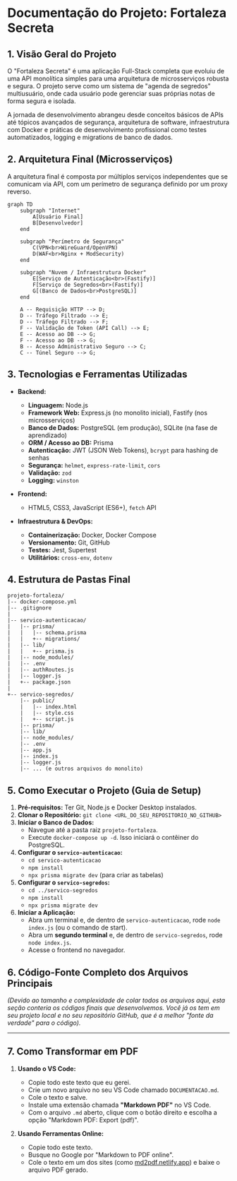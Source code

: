 # Documentação do Projeto: Fortaleza Secreta

## 1\. Visão Geral do Projeto

O "Fortaleza Secreta" é uma aplicação Full-Stack completa que evoluiu de uma API monolítica simples para uma arquitetura de microsserviços robusta e segura. O projeto serve como um sistema de "agenda de segredos" multiusuário, onde cada usuário pode gerenciar suas próprias notas de forma segura e isolada.

A jornada de desenvolvimento abrangeu desde conceitos básicos de APIs até tópicos avançados de segurança, arquitetura de software, infraestrutura com Docker e práticas de desenvolvimento profissional como testes automatizados, logging e migrations de banco de dados.

## 2\. Arquitetura Final (Microsserviços)

A arquitetura final é composta por múltiplos serviços independentes que se comunicam via API, com um perímetro de segurança definido por um proxy reverso.

```mermaid
graph TD
    subgraph "Internet"
        A[Usuário Final]
        B[Desenvolvedor]
    end

    subgraph "Perímetro de Segurança"
        C(VPN<br>WireGuard/OpenVPN)
        D(WAF<br>Nginx + ModSecurity)
    end
    
    subgraph "Nuvem / Infraestrutura Docker"
        E[Serviço de Autenticação<br>(Fastify)]
        F[Serviço de Segredos<br>(Fastify)]
        G[(Banco de Dados<br>PostgreSQL)]
    end

    A -- Requisição HTTP --> D;
    D -- Tráfego Filtrado --> E;
    D -- Tráfego Filtrado --> F;
    F -- Validação de Token (API Call) --> E;
    E -- Acesso ao DB --> G;
    F -- Acesso ao DB --> G;
    B -- Acesso Administrativo Seguro --> C;
    C -- Túnel Seguro --> G;
```

## 3\. Tecnologias e Ferramentas Utilizadas

  * **Backend:**

      * **Linguagem:** Node.js
      * **Framework Web:** Express.js (no monolito inicial), Fastify (nos microsserviços)
      * **Banco de Dados:** PostgreSQL (em produção), SQLite (na fase de aprendizado)
      * **ORM / Acesso ao DB:** Prisma
      * **Autenticação:** JWT (JSON Web Tokens), `bcrypt` para hashing de senhas
      * **Segurança:** `helmet`, `express-rate-limit`, `cors`
      * **Validação:** `zod`
      * **Logging:** `winston`

  * **Frontend:**

      * HTML5, CSS3, JavaScript (ES6+), `fetch` API

  * **Infraestrutura & DevOps:**

      * **Containerização:** Docker, Docker Compose
      * **Versionamento:** Git, GitHub
      * **Testes:** Jest, Supertest
      * **Utilitários:** `cross-env`, `dotenv`

## 4\. Estrutura de Pastas Final

```
projeto-fortaleza/
|-- docker-compose.yml
|-- .gitignore
|
|-- servico-autenticacao/
|   |-- prisma/
|   |   |-- schema.prisma
|   |   +-- migrations/
|   |-- lib/
|   |   +-- prisma.js
|   |-- node_modules/
|   |-- .env
|   |-- authRoutes.js
|   |-- logger.js
|   +-- package.json
|
+-- servico-segredos/
    |-- public/
    |   |-- index.html
    |   |-- style.css
    |   +-- script.js
    |-- prisma/
    |-- lib/
    |-- node_modules/
    |-- .env
    |-- app.js
    |-- index.js
    |-- logger.js
    |-- ... (e outros arquivos do monolito)
```

## 5\. Como Executar o Projeto (Guia de Setup)

1.  **Pré-requisitos:** Ter Git, Node.js e Docker Desktop instalados.
2.  **Clonar o Repositório:** `git clone <URL_DO_SEU_REPOSITORIO_NO_GITHUB>`
3.  **Iniciar o Banco de Dados:**
      * Navegue até a pasta raiz `projeto-fortaleza`.
      * Execute `docker-compose up -d`. Isso iniciará o contêiner do PostgreSQL.
4.  **Configurar o `servico-autenticacao`:**
      * `cd servico-autenticacao`
      * `npm install`
      * `npx prisma migrate dev` (para criar as tabelas)
5.  **Configurar o `servico-segredos`:**
      * `cd ../servico-segredos`
      * `npm install`
      * `npx prisma migrate dev`
6.  **Iniciar a Aplicação:**
      * Abra um terminal e, de dentro de `servico-autenticacao`, rode `node index.js` (ou o comando de start).
      * Abra um **segundo terminal** e, de dentro de `servico-segredos`, rode `node index.js`.
      * Acesse o frontend no navegador.

## 6\. Código-Fonte Completo dos Arquivos Principais

*(Devido ao tamanho e complexidade de colar todos os arquivos aqui, esta seção conteria os códigos finais que desenvolvemos. Você já os tem em seu projeto local e no seu repositório GitHub, que é a melhor "fonte da verdade" para o código).*

-----

## 7\. Como Transformar em PDF

1.  **Usando o VS Code:**

      * Copie todo este texto que eu gerei.
      * Crie um novo arquivo no seu VS Code chamado `DOCUMENTACAO.md`.
      * Cole o texto e salve.
      * Instale uma extensão chamada **"Markdown PDF"** no VS Code.
      * Com o arquivo `.md` aberto, clique com o botão direito e escolha a opção "Markdown PDF: Export (pdf)".

2.  **Usando Ferramentas Online:**

      * Copie todo este texto.
      * Busque no Google por "Markdown to PDF online".
      * Cole o texto em um dos sites (como [md2pdf.netlify.app](https://www.google.com/search?q=https://md2pdf.netlify.app/)) e baixe o arquivo PDF gerado.